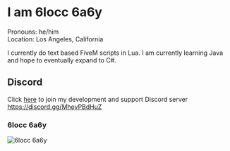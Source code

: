 
# I am 6locc 6a6y

Pronouns: he/him  
Location: Los Angeles, California  

I currently do text based FiveM scripts in Lua. I am currently learning Java and hope to eventually expand to C#.

## Discord
Click [here](https://discord.gg/MhevPBdHuZ) to join my development and support Discord server  
https://discord.gg/MhevPBdHuZ


### 6locc 6a6y
![6locc 6a6y](https://cdn.discordapp.com/attachments/695031619819536565/903694730657943582/loaded3.PNG)
